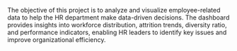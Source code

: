The objective of this project is to analyze and visualize employee-related data to help the HR department make data-driven decisions. The dashboard provides insights into workforce distribution, attrition trends, diversity ratio, and performance indicators, enabling HR leaders to identify key issues and improve organizational efficiency.
